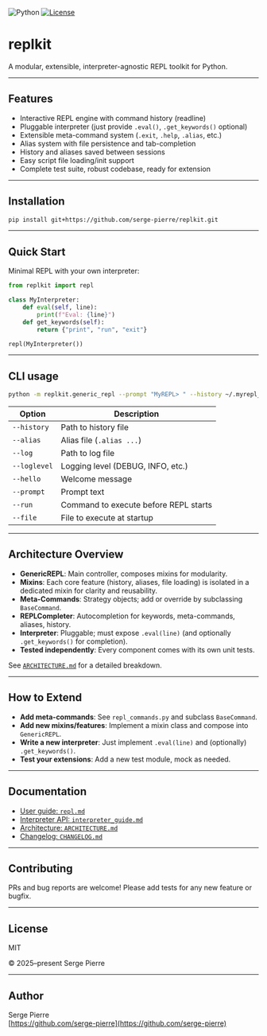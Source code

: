 ![Python](https://img.shields.io/badge/python-3.8%2B-blue)
[![License](https://img.shields.io/github/license/serge-pierre/replkit)](./LICENSE)

# replkit

A modular, extensible, interpreter-agnostic REPL toolkit for Python.

---

## Features

- Interactive REPL engine with command history (readline)
- Pluggable interpreter (just provide `.eval()`, `.get_keywords()` optional)
- Extensible meta-command system (`.exit`, `.help`, `.alias`, etc.)
- Alias system with file persistence and tab-completion
- History and aliases saved between sessions
- Easy script file loading/init support
- Complete test suite, robust codebase, ready for extension

---

## Installation

```bash
pip install git+https://github.com/serge-pierre/replkit.git
```

---

## Quick Start

Minimal REPL with your own interpreter:

```python
from replkit import repl

class MyInterpreter:
    def eval(self, line):
        print(f"Eval: {line}")
    def get_keywords(self):
        return {"print", "run", "exit"}

repl(MyInterpreter())
```

---

## CLI usage

```bash
python -m replkit.generic_repl --prompt "MyREPL> " --history ~/.myrepl_history
```

| Option       | Description                           |
| ------------ | ------------------------------------- |
| `--history`  | Path to history file                  |
| `--alias`    | Alias file (`.alias ...`)             |
| `--log`      | Path to log file                      |
| `--loglevel` | Logging level (DEBUG, INFO, etc.)     |
| `--hello`    | Welcome message                       |
| `--prompt`   | Prompt text                           |
| `--run`      | Command to execute before REPL starts |
| `--file`     | File to execute at startup            |

---

## Architecture Overview

- **GenericREPL**: Main controller, composes mixins for modularity.
- **Mixins**: Each core feature (history, aliases, file loading) is isolated in a dedicated mixin for clarity and reusability.
- **Meta-Commands**: Strategy objects; add or override by subclassing `BaseCommand`.
- **REPLCompleter**: Autocompletion for keywords, meta-commands, aliases, history.
- **Interpreter**: Pluggable; must expose `.eval(line)` (and optionally `.get_keywords()` for completion).
- **Tested independently**: Every component comes with its own unit tests.

See [`ARCHITECTURE.md`](./ARCHITECTURE.md) for a detailed breakdown.

---

## How to Extend

- **Add meta-commands**: See `repl_commands.py` and subclass `BaseCommand`.
- **Add new mixins/features**: Implement a mixin class and compose into `GenericREPL`.
- **Write a new interpreter**: Just implement `.eval(line)` and (optionally) `.get_keywords()`.
- **Test your extensions**: Add a new test module, mock as needed.

---

## Documentation

- [User guide: `repl.md`](.docs/repl.md)
- [Interpreter API: `interpreter_guide.md`](.docs/interpreter_guide.md)
- [Architecture: `ARCHITECTURE.md`](.docs/ARCHITECTURE.md)
- [Changelog: `CHANGELOG.md`](./CHANGELOG.md)

---

## Contributing

PRs and bug reports are welcome! Please add tests for any new feature or bugfix.

---

## License

MIT

© 2025–present Serge Pierre

---

## Author

Serge Pierre  
[https://github.com/serge-pierre](https://github.com/serge-pierre)
